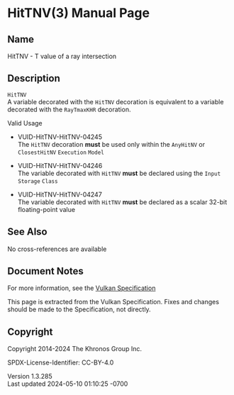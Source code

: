 # HitTNV(3) Manual Page

## Name

HitTNV - T value of a ray intersection



## <a href="#_description" class="anchor"></a>Description

`HitTNV`  
A variable decorated with the `HitTNV` decoration is equivalent to a
variable decorated with the `RayTmaxKHR` decoration.

Valid Usage

- <a href="#VUID-HitTNV-HitTNV-04245" id="VUID-HitTNV-HitTNV-04245"></a>
  VUID-HitTNV-HitTNV-04245  
  The `HitTNV` decoration **must** be used only within the `AnyHitNV` or
  `ClosestHitNV` `Execution` `Model`

- <a href="#VUID-HitTNV-HitTNV-04246" id="VUID-HitTNV-HitTNV-04246"></a>
  VUID-HitTNV-HitTNV-04246  
  The variable decorated with `HitTNV` **must** be declared using the
  `Input` `Storage` `Class`

- <a href="#VUID-HitTNV-HitTNV-04247" id="VUID-HitTNV-HitTNV-04247"></a>
  VUID-HitTNV-HitTNV-04247  
  The variable decorated with `HitTNV` **must** be declared as a scalar
  32-bit floating-point value

## <a href="#_see_also" class="anchor"></a>See Also

No cross-references are available

## <a href="#_document_notes" class="anchor"></a>Document Notes

For more information, see the <a
href="https://registry.khronos.org/vulkan/specs/1.3-extensions/html/vkspec.html#HitTNV"
target="_blank" rel="noopener">Vulkan Specification</a>

This page is extracted from the Vulkan Specification. Fixes and changes
should be made to the Specification, not directly.

## <a href="#_copyright" class="anchor"></a>Copyright

Copyright 2014-2024 The Khronos Group Inc.

SPDX-License-Identifier: CC-BY-4.0

Version 1.3.285  
Last updated 2024-05-10 01:10:25 -0700

